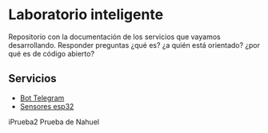 # Laboratorio inteligente
Repositorio con la documentación de los servicios que vayamos desarrollando.
Responder preguntas ¿qué es? ¿a quién está orientado? ¿por qué es de código abierto?

## Servicios

* [Bot Telegram](/bot/README.md)
* [Sensores esp32](/sensores_esp32/sensores_esp32_readme.md)

iPrueba2
Prueba de Nahuel
